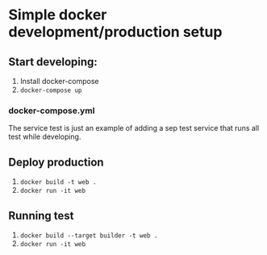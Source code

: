 # Simple docker development/production setup

## Start developing:

1. Install docker-compose
2. `docker-compose up`

### docker-compose.yml

The service test is just an example of adding a sep test service that runs all test while developing.

## Deploy production

1. `docker build -t web .`
2. `docker run -it web`

## Running test

1. `docker build --target builder -t web .`
2. `docker run -it web`
